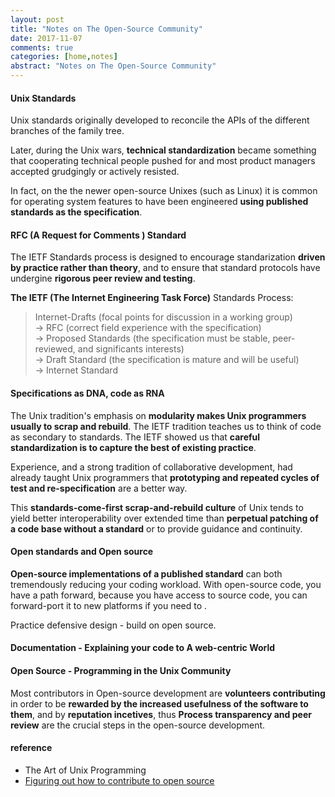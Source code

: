 ```yaml
---
layout: post
title: "Notes on The Open-Source Community"
date: 2017-11-07
comments: true
categories: [home,notes]
abstract: "Notes on The Open-Source Community"
---
```


#### Unix Standards 

Unix standards originally developed to reconcile the APIs of the different branches of the family tree. 

Later, during the Unix wars, **technical standardization** became something that cooperating technical people pushed for and most product managers accepted grudgingly or actively resisted.

In fact, on the the newer open-source Unixes (such as Linux) it is common for operating system features to have been engineered **using published standards as the specification**.


#### RFC (A Request for Comments ) Standard

The IETF Standards process is designed to encourage standarization **driven by practice rather than theory**, and to ensure that standard protocols have undergine **rigorous peer review and testing**.

**The IETF (The Internet Engineering Task Force)** Standards Process: 
> Internet-Drafts (focal points for discussion in a working group)  
> -> RFC (correct field experience with the specification)  
> -> Proposed Standards (the specification must be stable, peer-reviewed, and significants interests)  
> -> Draft Standard (the specification is mature and will be useful)  
> -> Internet Standard  


#### Specifications as DNA, code as RNA

The Unix tradition's emphasis on **modularity makes Unix programmers usually to scrap and rebuild**. The IETF tradition teaches us to think of code as secondary to standards.  The IETF showed us that **careful standardization is to capture the best of existing practice**.  

Experience, and a strong tradition of collaborative development, had already taught Unix programmers that **prototyping and repeated cycles of test and re-specification** are a better way.  

This **standards-come-first scrap-and-rebuild culture** of Unix tends to yield better interoperability over extended time than **perpetual patching of a code base without a standard** or to provide guidance and continuity.


#### Open standards and Open source

**Open-source implementations of a published standard** can both tremendously reducing your coding workload. With open-source code, you have a path forward, because you have access to source code, you can forward-port it to new platforms if you need to .

Practice defensive design - build on open source.


#### Documentation - Explaining your code to A web-centric World

#### Open Source - Programming in the Unix Community 

Most contributors in Open-source development are **volunteers contributing** in order to be **rewarded by the increased usefulness of the software to them**, and by **reputation incetives**, thus **Process transparency and peer review** are the crucial steps in the open-source development.


#### reference
* The Art of Unix Programming 
* [Figuring out how to contribute to open source](https://jvns.ca/blog/2017/08/06/contributing-to-open-source/)

